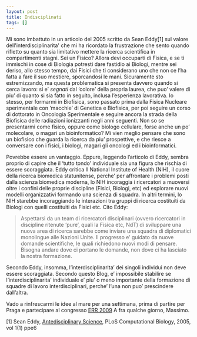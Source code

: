 ```yaml
---
layout: post
title: Indisciplinati
tags: []
---
```


Mi sono imbattuto in un articolo del 2005 scritto da Sean Eddy[1] sul valore dell'interdisciplinarita' che mi ha ricordato la frustrazione che sento quando rifletto su quanto sia limitativo mettere la ricerca scientifica in compartimenti stagni. Sei un Fisico? Allora devi occuparti di Fisica, e se ti immischi in cose di Biologia potresti dare fastidio ai Biologi, mentre sei deriso, allo stesso tempo, dai Fisici che ti considerano uno che non ce l’ha fatta a fare il suo mestiere, sporcandosi le mani. Sicuramente sto estremizzando, ma questa problematica si presenta davvero quando si cerca lavoro: si e’ *segnati* dal ‘colore’ della propria laurea, che puo’ valere di piu’ di quanto si sia fatto in seguito, inclusa l’esperienza lavorativa. Io stesso, per formarmi in Biofisica, sono passato prima dalla Fisica Nucleare sperimentale con ‘macchie’ di Genetica e Biofisica, per poi seguire un corso di dottorato in Oncologia Sperimentale e seguire ancora la strada della Biofisica delle radiazioni ionizzanti negli anni seguenti. Non so se presentarmi come fisico, oppure come biologo cellulare, forse anche un po’ molecolare, o magari un bioinformatico? Mi vien meglio pensare che sono un biofisico che guarda la ricerca da piu’ prospettive, e che riesce a conversare con i fisici, i biologi, magari gli oncologi ed i bioinformatici.

Povrebbe essere un vantaggio. Eppure, leggendo l’articolo di Eddy, sembra proprio di capire che il ‘tutto tondo’ individuale sia una figura che rischia di essere scoraggiata. Eddy critica Il National Institute of Health (NIH), il cuore della ricerca biomedica statunitense, perche’ per affrontare i problemi posti dalla scienza biomedica moderna, lo NIH incoraggia i ricercatori a muoversi oltre i confini delle proprie discipline (Fisici, Biologi, etc) ed esplorare nuovi modelli organizzativi formando una scienza di squadra. In altri termini, lo NIH starebbe incoraggiando le interazioni tra gruppi di ricerca costituiti da Biologi con quelli costituiti da Fisici etc. Cito Eddy:

> Aspettarsi da un team di ricercatori disciplinari (ovvero ricercatori in discipline ritenute ‘pure’, quali la Fisica etc, NdT) di sviluppare una nuova area di ricerca sarebbe come inviare una squadra di diplomatici monolingue alle Nazioni Unite. Il progresso e’ guidato da nuove domande scientifiche, le quali richiedono nuovi modi di pensare. Bisogna andare dove ci portano le domande, non dove ci ha lasciato la nostra formazione.

Secondo Eddy, insomma, l’interdisciplinarita’ dei singoli individui non deve essere scoraggiata. Secondo questo Blog, e’ impossibile stabilire se l’interdisciplinarita’ individuale e’ piu’ o meno importante della formazione di squadre di lavoro interdisciplinari, perche’ l’una non puo’ prescindere dall’altra.

Vado a rinfrescarmi le idee al mare per una settimana, prima di partire per Praga e partecipare al congresso [ERR 2009](http://err09.org)
A fra qualche giorno, Massimo.

[1] Sean Eddy, [Antedisciplinary Science](http://dx.doi.org/10.1371/journal.pcbi.0010006), PLoS Computational Biology, 2005, vol 1(1) ppe6
